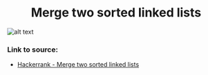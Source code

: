 <h1 align="center">Merge two sorted linked lists</h1>

![alt text](https://images2.imgbox.com/bc/49/2ujfWWSF_o.png?raw=true)

### Link to source: 
- <a href="https://www.hackerrank.com/challenges/merge-two-sorted-linked-lists/problem">Hackerrank - Merge two sorted linked lists</a>
